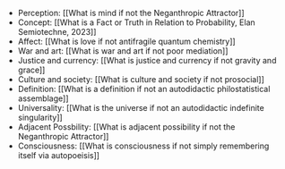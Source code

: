 - Perception:  [[What is mind if not the Neganthropic Attractor]]
- Concept: [[What is a Fact or Truth in Relation to Probability, Elan Semiotechne, 2023]]
- Affect: [[What is love if not antifragile quantum chemistry]]
- War and art: [[What is war and art if not poor mediation]]
- Justice and currency: [[What is justice and currency if not gravity and grace]]
- Culture and society: [[What is culture and society if not prosocial]]
- Definition: [[What is a definition if not an autodidactic philostatistical assemblage]]
- Universality: [[What is the universe if not an autodidactic indefinite singularity]]
- Adjacent Possbility: [[What is adjacent possibility if not the Neganthropic Attractor]]
- Consciousness: [[What is consciousness if not simply remembering itself via autopoeisis]]